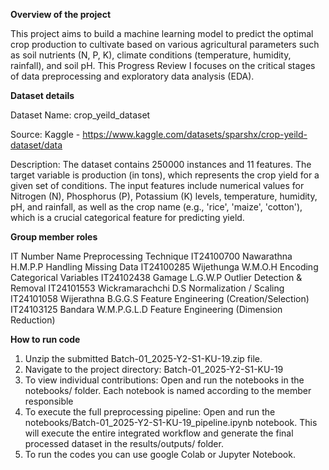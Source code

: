 **Overview of the project**

This project aims to build a machine learning model to predict the optimal crop production to cultivate based on various agricultural parameters such as soil nutrients (N, P, K), climate conditions (temperature, humidity, rainfall), and soil pH. This Progress Review I focuses on the critical stages of data preprocessing and exploratory data analysis (EDA).



**Dataset details**

Dataset Name: crop_yeild_dataset

Source: Kaggle - https://www.kaggle.com/datasets/sparshx/crop-yeild-dataset/data

Description: The dataset contains 250000 instances and 11 features. The target variable is production (in tons), which represents the crop yield for a given set of conditions. The input features include numerical values for Nitrogen (N), Phosphorus (P), Potassium (K) levels, temperature, humidity, pH, and rainfall, as well as the crop name (e.g., 'rice', 'maize', 'cotton'), which is a crucial categorical feature for predicting yield.



**Group member roles**

IT Number	Name			  Preprocessing Technique
IT24100700	Nawarathna H.M.P.P	  Handling Missing Data
IT24100285	Wijethunga W.M.O.H	  Encoding Categorical Variables
IT24102438	Gamage L.G.W.P		  Outlier Detection & Removal
IT24101553	Wickramarachchi D.S	  Normalization / Scaling
IT24101058	Wijerathna B.G.G.S	  Feature Engineering (Creation/Selection)
IT24103125	Bandara W.M.P.G.L.D       Feature Engineering (Dimension Reduction)



**How to run code**

1. Unzip the submitted Batch-01_2025-Y2-S1-KU-19.zip file.
2. Navigate to the project directory: Batch-01_2025-Y2-S1-KU-19
3. To view individual contributions: Open and run the notebooks in the notebooks/ folder. Each notebook is named according to the member    responsible
4. To execute the full preprocessing pipeline: Open and run the notebooks/Batch-01_2025-Y2-S1-KU-19_pipeline.ipynb notebook. This will execute the entire integrated workflow and generate the final processed dataset in the results/outputs/ folder.
5. To run the codes you can use google Colab or Jupyter Notebook.
